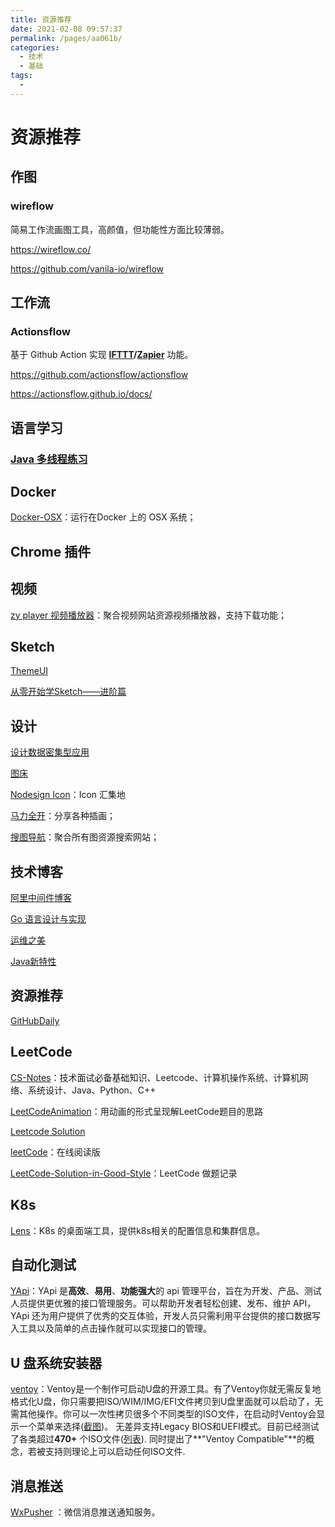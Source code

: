 ```yaml
---
title: 资源推荐
date: 2021-02-08 09:57:37
permalink: /pages/aa061b/
categories:
  - 技术
  - 基础
tags:
  - 
---
```

# 资源推荐



## 作图

### wireflow

简易工作流画图工具，高颜值，但功能性方面比较薄弱。

https://wireflow.co/

https://github.com/vanila-io/wireflow

## 工作流

### Actionsflow

基于 Github Action 实现 **[IFTTT](https://ifttt.com/)/[Zapier](https://zapier.com/)** 功能。

https://github.com/actionsflow/actionsflow

https://actionsflow.github.io/docs/

## 语言学习

### [Java 多线程练习](https://github.com/preslavmihaylov/booknotes/tree/master/java/java-concurrency-in-practice)





















## Docker

[Docker-OSX](https://github.com/sickcodes/Docker-OSX/blob/master/README.md)：运行在Docker 上的 OSX 系统；

## Chrome 插件

## 视频

[zy player 视频播放器](http://zyplayer.fun/)：聚合视频网站资源视频播放器，支持下载功能；

## Sketch

[ThemeUI](https://themeui.net/)

[从零开始学Sketch——进阶篇](http://www.woshipm.com/pd/262302.html)

## 设计

[设计数据密集型应用](https://vonng.gitbooks.io/ddia-cn/content/)

[图床](https://sspai.com/post/55032)

[Nodesign Icon](https://nodesign.dev/)：Icon 汇集地

[马力全开](https://design.maliquankai.com/)：分享各种插画；

[搜图导航](https://www.91sotu.com/)：聚合所有图资源搜索网站；

## 技术博客

[阿里中间件博客](http://jm.taobao.org/)

[Go 语言设计与实现](https://draveness.me/golang/)

[运维之美](https://www.hi-linux.com/)

[Java新特性](https://www.journaldev.com/37273/java-14-features)

## 资源推荐

[GitHubDaily](https://github.com/GitHubDaily/GitHubDaily)

## LeetCode

[CS-Notes](https://github.com/CyC2018/CS-Notes)：技术面试必备基础知识、Leetcode、计算机操作系统、计算机网络、系统设计、Java、Python、C++

[LeetCodeAnimation](https://github.com/MisterBooo/LeetCodeAnimation)：用动画的形式呈现解LeetCode题目的思路

[Leetcode Solution](https://leetcode-solution.cn/)

[leetCode](https://leetcode-solution.cn/)：在线阅读版

[LeetCode-Solution-in-Good-Style](https://github.com/liweiwei1419/LeetCode-Solution-in-Good-Style)：LeetCode 做题记录

## K8s

[Lens](https://k8slens.dev/)：K8s 的桌面端工具，提供k8s相关的配置信息和集群信息。

## 自动化测试

[YApi](https://github.com/YMFE/yapi)：YApi 是**高效**、**易用**、**功能强大**的 api 管理平台，旨在为开发、产品、测试人员提供更优雅的接口管理服务。可以帮助开发者轻松创建、发布、维护 API，YApi 还为用户提供了优秀的交互体验，开发人员只需利用平台提供的接口数据写入工具以及简单的点击操作就可以实现接口的管理。

## U 盘系统安装器

[ventoy](http://ventoy.net)：Ventoy是一个制作可启动U盘的开源工具。有了Ventoy你就无需反复地格式化U盘，你只需要把ISO/WIM/IMG/EFI文件拷贝到U盘里面就可以启动了，无需其他操作。你可以一次性拷贝很多个不同类型的ISO文件，在启动时Ventoy会显示一个菜单来选择([截图](https://ventoy.net/cn/screenshot.html))。 无差异支持Legacy BIOS和UEFI模式。目前已经测试了各类超过**470+** 个ISO文件([列表](https://ventoy.net/cn/isolist.html)). 同时提出了**"Ventoy Compatible"**的概念，若被支持则理论上可以启动任何ISO文件.

## 消息推送

[WxPusher](http://wxpusher.zjiecode.com/docs/#/) ：微信消息推送通知服务。


